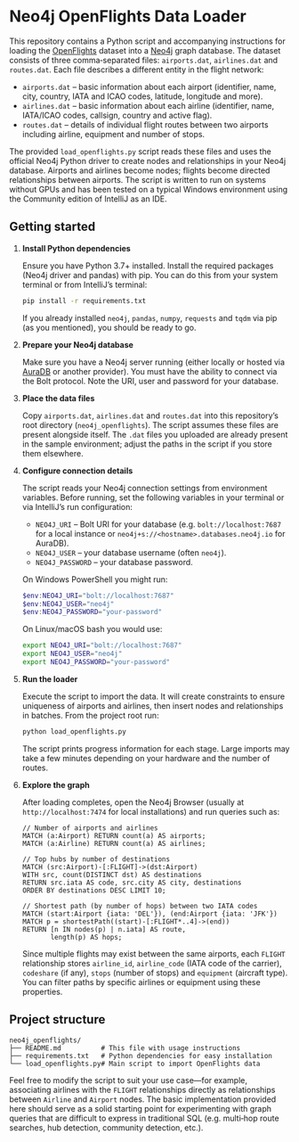 # Neo4j OpenFlights Data Loader

This repository contains a Python script and accompanying instructions for
loading the [OpenFlights](https://openflights.org/data.html) dataset into a
[Neo4j](https://neo4j.com/) graph database.  The dataset consists of three
comma‑separated files: `airports.dat`, `airlines.dat` and `routes.dat`.  Each
file describes a different entity in the flight network:

* `airports.dat` – basic information about each airport (identifier, name,
  city, country, IATA and ICAO codes, latitude, longitude and more).
* `airlines.dat` – basic information about each airline (identifier, name,
  IATA/ICAO codes, callsign, country and active flag).
* `routes.dat` – details of individual flight routes between two airports
  including airline, equipment and number of stops.

The provided `load_openflights.py` script reads these files and uses the
official Neo4j Python driver to create nodes and relationships in your Neo4j
database.  Airports and airlines become nodes; flights become directed
relationships between airports.  The script is written to run on systems
without GPUs and has been tested on a typical Windows environment using the
Community edition of IntelliJ as an IDE.

## Getting started

1. **Install Python dependencies**

   Ensure you have Python 3.7+ installed.  Install the required packages
   (Neo4j driver and pandas) with pip.  You can do this from your system
   terminal or from IntelliJ’s terminal:

   ```bash
   pip install -r requirements.txt
   ```

   If you already installed `neo4j`, `pandas`, `numpy`, `requests` and
   `tqdm` via pip (as you mentioned), you should be ready to go.

2. **Prepare your Neo4j database**

   Make sure you have a Neo4j server running (either locally or hosted via
   [AuraDB](https://neo4j.com/cloud/aura/) or another provider).  You must
   have the ability to connect via the Bolt protocol.  Note the URI, user and
   password for your database.

3. **Place the data files**

   Copy `airports.dat`, `airlines.dat` and `routes.dat` into this
   repository’s root directory (`neo4j_openflights`).  The script assumes
   these files are present alongside itself.  The `.dat` files you uploaded
   are already present in the sample environment; adjust the paths in the
   script if you store them elsewhere.

4. **Configure connection details**

   The script reads your Neo4j connection settings from environment
   variables.  Before running, set the following variables in your terminal
   or via IntelliJ’s run configuration:

   * `NEO4J_URI` – Bolt URI for your database (e.g. `bolt://localhost:7687`
     for a local instance or `neo4j+s://<hostname>.databases.neo4j.io` for
     AuraDB).
   * `NEO4J_USER` – your database username (often `neo4j`).
   * `NEO4J_PASSWORD` – your database password.

   On Windows PowerShell you might run:

   ```powershell
   $env:NEO4J_URI="bolt://localhost:7687"
   $env:NEO4J_USER="neo4j"
   $env:NEO4J_PASSWORD="your-password"
   ```

   On Linux/macOS bash you would use:

   ```bash
   export NEO4J_URI="bolt://localhost:7687"
   export NEO4J_USER="neo4j"
   export NEO4J_PASSWORD="your-password"
   ```

5. **Run the loader**

   Execute the script to import the data.  It will create constraints to
   ensure uniqueness of airports and airlines, then insert nodes and
   relationships in batches.  From the project root run:

   ```bash
   python load_openflights.py
   ```

   The script prints progress information for each stage.  Large imports may
   take a few minutes depending on your hardware and the number of routes.

6. **Explore the graph**

   After loading completes, open the Neo4j Browser (usually at
   `http://localhost:7474` for local installations) and run queries such
   as:

   ```cypher
   // Number of airports and airlines
   MATCH (a:Airport) RETURN count(a) AS airports;
   MATCH (a:Airline) RETURN count(a) AS airlines;

   // Top hubs by number of destinations
   MATCH (src:Airport)-[:FLIGHT]->(dst:Airport)
   WITH src, count(DISTINCT dst) AS destinations
   RETURN src.iata AS code, src.city AS city, destinations
   ORDER BY destinations DESC LIMIT 10;

   // Shortest path (by number of hops) between two IATA codes
   MATCH (start:Airport {iata: 'DEL'}), (end:Airport {iata: 'JFK'})
   MATCH p = shortestPath((start)-[:FLIGHT*..4]->(end))
   RETURN [n IN nodes(p) | n.iata] AS route,
          length(p) AS hops;
   ```

   Since multiple flights may exist between the same airports, each
   `FLIGHT` relationship stores `airline_id`, `airline_code` (IATA code of
   the carrier), `codeshare` (if any), `stops` (number of stops) and
   `equipment` (aircraft type).  You can filter paths by specific airlines or
   equipment using these properties.

## Project structure

```
neo4j_openflights/
├── README.md          # This file with usage instructions
├── requirements.txt   # Python dependencies for easy installation
└── load_openflights.py# Main script to import OpenFlights data
```

Feel free to modify the script to suit your use case—for example,
associating airlines with the `FLIGHT` relationships directly as
relationships between `Airline` and `Airport` nodes.  The basic
implementation provided here should serve as a solid starting point for
experimenting with graph queries that are difficult to express in
traditional SQL (e.g. multi‑hop route searches, hub detection, community
detection, etc.).